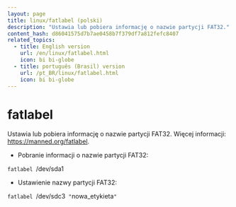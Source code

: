 ```yaml
---
layout: page
title: linux/fatlabel (polski)
description: "Ustawia lub pobiera informację o nazwie partycji FAT32."
content_hash: d86041575d7b7ae0458b7f379df7a812fefc8407
related_topics:
  - title: English version
    url: /en/linux/fatlabel.html
    icon: bi bi-globe
  - title: português (Brasil) version
    url: /pt_BR/linux/fatlabel.html
    icon: bi bi-globe
---
```

# fatlabel

Ustawia lub pobiera informację o nazwie partycji FAT32.
Więcej informacji: <https://manned.org/fatlabel>.

- Pobranie informacji o nazwie partycji FAT32:

`fatlabel `<span class="tldr-var badge badge-pill bg-dark-lm bg-white-dm text-white-lm text-dark-dm font-weight-bold">/dev/sda1</span>

- Ustawienie nazwy partycji FAT32:

`fatlabel `<span class="tldr-var badge badge-pill bg-dark-lm bg-white-dm text-white-lm text-dark-dm font-weight-bold">/dev/sdc3</span>` "`<span class="tldr-var badge badge-pill bg-dark-lm bg-white-dm text-white-lm text-dark-dm font-weight-bold">nowa_etykieta</span>`"`
